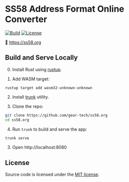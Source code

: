 # SS58 Address Format Online Converter

[![Build][build_badge]][build_href]
[![License][lic_badge]][lic_href]

[build_badge]: https://github.com/gear-tech/ss58.org/workflows/Build/badge.svg
[build_href]: https://github.com/gear-tech/ss58.org/actions/workflows/build.yml

[lic_badge]: https://img.shields.io/badge/License-MIT-success
[lic_href]: https://github.com/gear-tech/ss58.org/blob/master/LICENSE

🏹 https://ss58.org

## Build and Serve Locally

0. Install Rust using [rustup](https://rustup.rs/).

1. Add WASM target:

```
rustup target add wasm32-unknown-unknown
```

2. Install [trunk](https://trunkrs.dev/#install) utility.

3. Clone the repo:

```sh
git clone https://github.com/gear-tech/ss58.org
cd ss58.org
```

4. Run `trunk` to build and serve the app:

```sh
trunk serve
```

3. Open http://localhost:8080

## License

Source code is licensed under the [MIT license](LICENSE).
